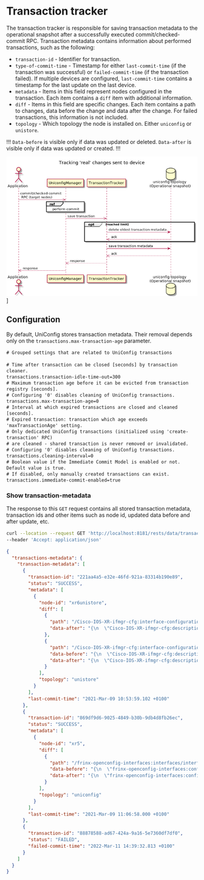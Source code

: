 # Transaction tracker

The transaction tracker is responsible for saving transaction metadata to the
operational snapshot after a successfully executed commit/checked-commit RPC.
Transaction metadata contains information about performed transactions, such as
the following:

- `transaction-id` - Identifier for transaction.
- `type-of-commit-time` - Timestamp for either `last-commit-time` (if the
    transaction was successful) or `failed-commit-time` (if the transaction
    failed). If multiple devices are configured, `last-commit-time` contains a
    timestamp for the last update on the last device.
- `metadata` - Items in this field represent nodes configured in the
    transaction. Each item contains a `diff` item with additional information.
- `diff` - Items in this field are specific changes. Each item contains a path
    to changes, data before the change and data after the change. For failed
    transactions, this information is not included.
- `topology` - Which topology the node is installed on. Either `uniconfig` or
  `unistore`.

!!!
`Data-before` is visible only if data was updated or deleted. `Data-after` is
visible only if data was updated or created.
!!!

![transaction-tracker](transaction-tracker.png)]

## Configuration

By default, UniConfig stores transaction metadata. 
Their removal depends only on the `transactions.max-transaction-age` parameter.

```properties
# Grouped settings that are related to UniConfig transactions

# Time after transaction can be closed [seconds] by transaction cleaner.
transactions.transaction-idle-time-out=300
# Maximum transaction age before it can be evicted from transaction registry [seconds].
# Configuring '0' disables cleaning of UniConfig transactions.
transactions.max-transaction-age=0
# Interval at which expired transactions are closed and cleaned [seconds].
# Expired transaction: transaction which age exceeds 'maxTransactionAge' setting.
# Only dedicated UniConfig transactions (initialized using 'create-transaction' RPC)
# are cleaned - shared transaction is never removed or invalidated.
# Configuring '0' disables cleaning of UniConfig transactions.
transactions.cleaning-interval=0
# Boolean value if the Immediate Commit Model is enabled or not. Default value is true.
# If disabled, only manually created transactions can exist.
transactions.immediate-commit-enabled=true
```

### Show transaction-metadata

The response to this `GET` request contains all stored transaction metadata,
transaction ids and other items such as node id, updated data before and after
update, etc.

```bash RPC Request
curl --location --request GET 'http://localhost:8181/rests/data/transaction-log:transactions-metadata' \
--header 'Accept: application/json'
```

```json RPC Response, Status: 200
{
  "transactions-metadata": {
    "transaction-metadata": [
      {
        "transaction-id": "221aa4a5-e32e-46fd-921a-83314b190e89",
        "status": "SUCCESS",
        "metadata": [
          {
            "node-id": "xr6unistore",
            "diff": [
              {
                "path": "/Cisco-IOS-XR-ifmgr-cfg:interface-configurations/interface-configuration=act,Bundle-Ether1/description",
                "data-after": "{\n  \"Cisco-IOS-XR-ifmgr-cfg:description\": \"bundle-ether1-description-create\"\n}"
              },
              {
                "path": "/Cisco-IOS-XR-ifmgr-cfg:interface-configurations/interface-configuration=act,Bundle-Ether2/description",
                "data-before": "{\n  \"Cisco-IOS-XR-ifmgr-cfg:description\": \"bundle-ether2-description-before\"\n}",
                "data-after": "{\n  \"Cisco-IOS-XR-ifmgr-cfg:description\": \"bundle-ether2-description-after\"\n}"
              }
            ],
            "topology": "unistore"
          }
        ],
        "last-commit-time": "2021-Mar-09 10:53:59.102 +0100"
      },
      {
        "transaction-id": "869df9d6-9025-4849-b30b-9db4d8fb26ec",
        "status": "SUCCESS",
        "metadata": [
          {
            "node-id": "xr5",
            "diff": [
              {
                "path": "/frinx-openconfig-interfaces:interfaces/interface=Loopback123/config",
                "data-before": "{\n  \"frinx-openconfig-interfaces:config\": {\n    \"type\": \"iana-if-type:softwareLoopback\",\n    \"enabled\": true,\n    \"name\": \"Loopback123\"\n  }\n}",
                "data-after": "{\n  \"frinx-openconfig-interfaces:config\": {\n    \"type\": \"iana-if-type:softwareLoopback\",\n    \"enabled\": true,\n    \"description\": \"test-description\",\n    \"name\": \"Loopback123\"\n  }\n}"
              }
            ],
            "topology": "uniconfig"
          }
        ],
        "last-commit-time": "2021-Mar-09 11:06:58.000 +0100"
      },
      {
        "transaction-id": "88878588-ad67-424a-9a16-5e7360df7df0",
        "status": "FAILED",
        "failed-commit-time": "2022-Mar-11 14:39:32.813 +0100"
      }
    ]
  }
}
```
